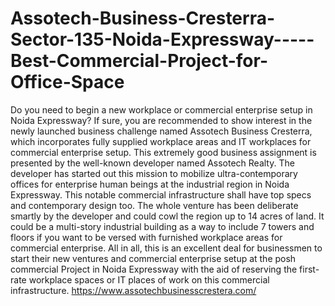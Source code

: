 # Assotech-Business-Cresterra-Sector-135-Noida-Expressway-----Best-Commercial-Project-for-Office-Space
Do you need to begin a new workplace or commercial enterprise setup in Noida Expressway? If sure, you are recommended to show interest in the newly launched business challenge named Assotech Business Cresterra, which incorporates fully supplied workplace areas and IT workplaces for commercial enterprise setup. This extremely good business assignment is presented by the well-known developer named Assotech Realty. The developer has started out this mission to mobilize ultra-contemporary offices for enterprise human beings at the industrial region in Noida Expressway. This notable commercial infrastructure shall have top specs and contemporary design too. The whole venture has been deliberate smartly by the developer and could cowl the region up to 14 acres of land. It could be a multi-story industrial building as a way to include 7 towers and floors if you want to be versed with furnished workplace areas for commercial enterprise. All in all, this is an excellent deal for businessmen to start their new ventures and commercial enterprise setup at the posh commercial Project in Noida Expressway with the aid of reserving the first-rate workplace spaces or IT places of work on this commercial infrastructure.   https://www.assotechbusinesscrestera.com/ 
